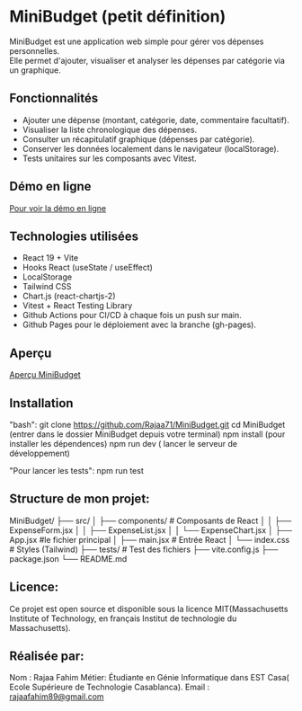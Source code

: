 #  MiniBudget (petit définition)

MiniBudget est une application web simple pour gérer vos dépenses personnelles.  
Elle permet d'ajouter, visualiser et analyser les dépenses par catégorie via un graphique.

## Fonctionnalités

- Ajouter une dépense (montant, catégorie, date, commentaire facultatif).
- Visualiser la liste chronologique des dépenses.
- Consulter un récapitulatif graphique (dépenses par catégorie).
- Conserver les données localement dans le navigateur (localStorage).
- Tests unitaires sur les composants avec Vitest.

## Démo en ligne 

[ Pour voir la démo en ligne](https://Rajaa71.github.io/MiniBudget/)  

## Technologies utilisées

- React 19 + Vite 
- Hooks React (useState / useEffect)
- LocalStorage 
- Tailwind CSS
- Chart.js (react-chartjs-2)
- Vitest + React Testing Library
- Github Actions pour CI/CD à chaque fois un push sur main.
- Github Pages pour le déploiement avec la branche (gh-pages).

## Aperçu

[Aperçu MiniBudget](./screenshot.png) <!-- Tu peux remplacer par un vrai lien vers une image -->

## Installation

"bash": 
git clone https://github.com/Rajaa71/MiniBudget.git
cd MiniBudget (entrer dans le dossier MiniBudget depuis votre terminal)
npm install (pour installer les dépendences)
npm run dev ( lancer le serveur de développement)

"Pour lancer les tests":
npm run test

## Structure de mon projet:
MiniBudget/
├── src/
│   ├── components/         # Composants de React
│   │   ├── ExpenseForm.jsx
│   │   ├── ExpenseList.jsx
│   │   └── ExpenseChart.jsx
│   ├── App.jsx             #le fichier principal
│   ├── main.jsx            # Entrée React
│   └── index.css           # Styles (Tailwind)
├── tests/                  # Test des fichiers
├── vite.config.js
├── package.json
└── README.md

## Licence:
Ce projet est open source et disponible sous la licence MIT(Massachusetts Institute of Technology, en français Institut de technologie du Massachusetts).

## Réalisée par:
Nom : Rajaa Fahim
Métier: Étudiante en Génie Informatique dans EST Casa( Ecole Supérieure de Technologie
Casablanca).
Email : rajaafahim89@gmail.com